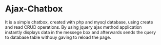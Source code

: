 # Ajax-Chatbox
It is a simple chatbox, created with php and mysql database, using create and read CRUD operations.
By using jquery ajax method application instantly displays data in the messege box and afterwards sends the query to database table withouy gaving to reload the page.
